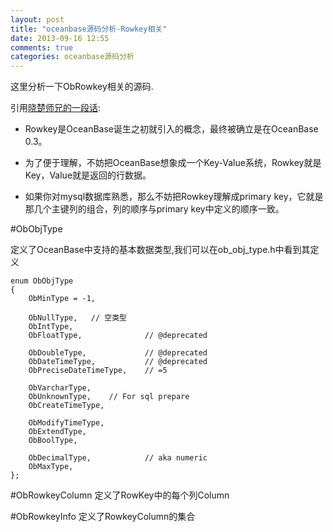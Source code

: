```yaml
---
layout: post
title: "oceanbase源码分析-Rowkey相关"
date: 2013-09-16 12:55
comments: true
categories: oceanbase源码分析
---
```


这里分析一下ObRowkey相关的源码.

引用[晓楚师兄的一段话](http://blog.csdn.net/maray/article/details/9731113 " OceanBase里面的rowkey是什么概念，是由哪些要素构成的？"):

* Rowkey是OceanBase诞生之初就引入的概念，最终被确立是在OceanBase 0.3。

* 为了便于理解，不妨把OceanBase想象成一个Key-Value系统，Rowkey就是Key，Value就是返回的行数据。

* 如果你对mysql数据库熟悉，那么不妨把Rowkey理解成primary key，它就是那几个主键列的组合，列的顺序与primary key中定义的顺序一致。


#ObObjType
	
定义了OceanBase中支持的基本数据类型,我们可以在ob_obj_type.h中看到其定义

    enum ObObjType
    {
        ObMinType = -1,

        ObNullType,   // 空类型
        ObIntType,
        ObFloatType,              // @deprecated

        ObDoubleType,             // @deprecated
        ObDateTimeType,           // @deprecated
        ObPreciseDateTimeType,    // =5

        ObVarcharType,
        ObUnknownType,    // For sql prepare
        ObCreateTimeType,

        ObModifyTimeType,
        ObExtendType,
        ObBoolType,

        ObDecimalType,            // aka numeric
        ObMaxType,
    };


#ObRowkeyColumn
定义了RowKey中的每个列Column


#ObRowkeyInfo
定义了RowkeyColumn的集合

